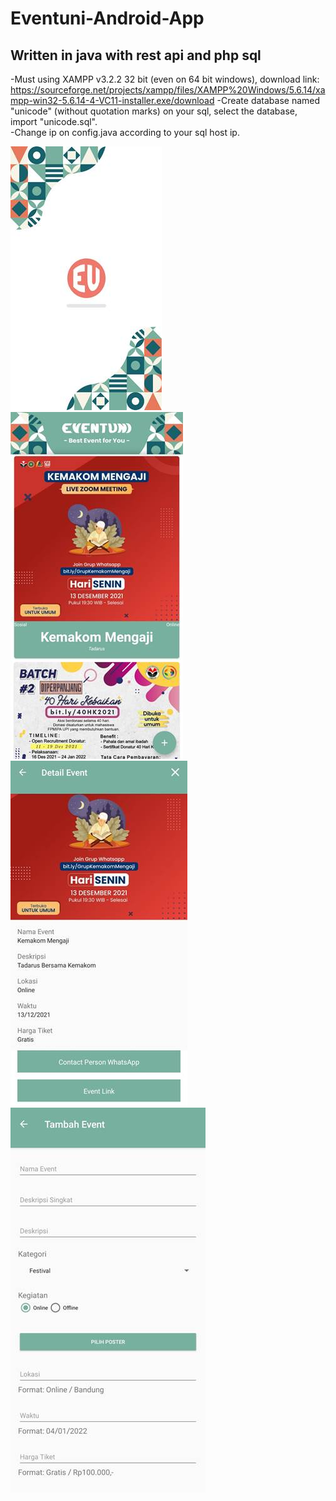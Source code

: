 # Eventuni-Android-App

## Written in java with rest api and php sql

-Must using XAMPP v3.2.2 32 bit (even on 64 bit windows), download link:
https://sourceforge.net/projects/xampp/files/XAMPP%20Windows/5.6.14/xampp-win32-5.6.14-4-VC11-installer.exe/download
-Create database named "unicode" (without quotation marks) on your sql, select the database, import "unicode.sql". <br/>
-Change ip on config.java according to your sql host ip. <br/>

![alt text](https://github.com/rachimvdr/Eventuni-Android-App/blob/main/1.jpg?raw=true)
![alt text](https://github.com/rachimvdr/Eventuni-Android-App/blob/main/2.jpg?raw=true) <br/>
![alt text](https://github.com/rachimvdr/Eventuni-Android-App/blob/main/3.jpg?raw=true)
![alt text](https://github.com/rachimvdr/Eventuni-Android-App/blob/main/4.jpg?raw=true)
